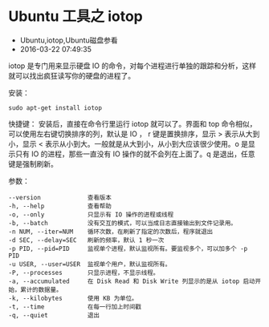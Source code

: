 # Ubuntu 工具之  iotop
- Ubuntu,iotop,Ubuntu磁盘参看
- 2016-03-22 07:49:35


iotop 是专门用来显示硬盘 IO 的命令，对每个进程进行单独的跟踪和分析，这样就可以找出疯狂读写你的硬盘的进程了。


安装：

    sudo apt-get install iotop

快捷键：
安装后，直接在命令行里运行 iotop 就可以了。界面和 top 命令相似，可以使用左右键切换排序的列，默认是 IO ， r 键是置换排序，显示 > 表示从大到小，显示 < 表示从小到大。一般就是从大到小，从小到大应该很少使用。o 是显示只有 IO 的进程，那些一直没有 IO 操作的就不会列在上面了。q 是退出，任意键是强制刷新。

参数：

    --version             查看版本
    -h, --help            查看帮助
    -o, --only            只显示有 IO 操作的进程或线程
    -b, --batch           没有交互的模式，可以当成日志直接输出到文件记录用。
    -n NUM, --iter=NUM    循环次数，在刷新了指定的次数后，程序就退出
    -d SEC, --delay=SEC   刷新的频率，默认 1 秒一次
    -p PID, --pid=PID     监视单个进程，默认监视所有。要监视多个，可以加多个 -p PID 
    -u USER, --user=USER  监视单个用户，默认监视所有。
    -P, --processes       只显示进程，不显示线程。
    -a, --accumulated     在 Disk Read 和 Disk Write 列显示的是从 iotop 启动开始，累计的数据量。
    -k, --kilobytes       使用 KB 为单位。
    -t, --time            在每一行加上时间戳
    -q, --quiet           退出
